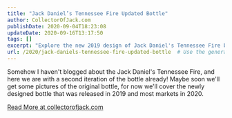 ```yaml
---
title: "Jack Daniel’s Tennessee Fire Updated Bottle"
author: CollectorOfJack.com
publishDate: 2020-09-04T18:23:08
updateDate: 2020-09-16T13:17:50
tags: []
excerpt: "Explore the new 2019 design of Jack Daniel's Tennessee Fire bottle, a striking update worth checking out. Learn more at collectorofjack.com."
url: /2020/jack-daniels-tennessee-fire-updated-bottle  # Use the generated URL with year
---
```

<p>Somehow I haven't blogged about the Jack Daniel's Tennessee Fire, and here we are with a second iteration of the bottle already! Maybe soon we'll get some pictures of the original bottle, for now we'll cover the newly designed bottle that was released in 2019 and most markets in 2020.</p>  <a href="https://collectorofjack.com/JackDanielsTennesseeFire2020">Read More at collectorofjack.com</a>

